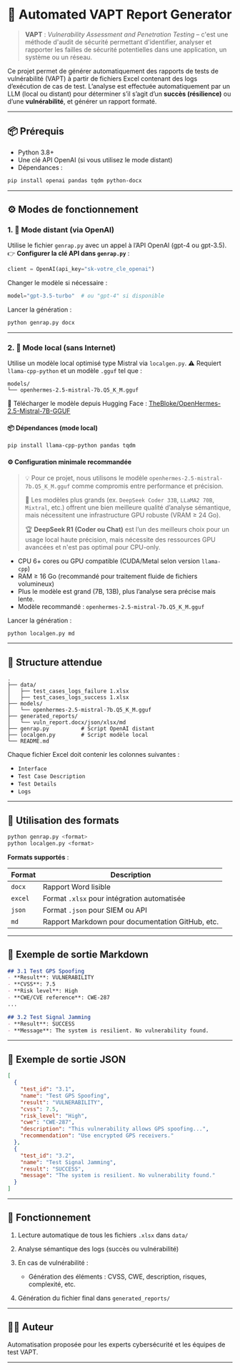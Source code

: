 # 🔐 Automated VAPT Report Generator

> **VAPT** : *Vulnerability Assessment and Penetration Testing* – c'est une méthode d'audit de sécurité permettant d'identifier, analyser et rapporter les failles de sécurité potentielles dans une application, un système ou un réseau.

Ce projet permet de générer automatiquement des rapports de tests de vulnérabilité (VAPT) à partir de fichiers Excel contenant des logs d’exécution de cas de test. L’analyse est effectuée automatiquement par un LLM (local ou distant) pour déterminer s’il s’agit d’un **succès (résilience)** ou d’une **vulnérabilité**, et générer un rapport formaté.

---

## 📦 Prérequis

* Python 3.8+
* Une clé API OpenAI (si vous utilisez le mode distant)
* Dépendances :

```bash
pip install openai pandas tqdm python-docx
```

---

## ⚙️ Modes de fonctionnement

### 1. 🔗 Mode distant (via OpenAI)

Utilise le fichier `genrap.py` avec un appel à l’API OpenAI (gpt-4 ou gpt-3.5).
👉 **Configurer la clé API dans `genrap.py`** :

```python
client = OpenAI(api_key="sk-votre_cle_openai")
```

Changer le modèle si nécessaire :

```python
model="gpt-3.5-turbo"  # ou "gpt-4" si disponible
```

Lancer la génération :

```bash
python genrap.py docx
```

---

### 2. 🧠 Mode local (sans Internet)

Utilise un modèle local optimisé type Mistral via `localgen.py`.
⚠️ Requiert `llama-cpp-python` et un modèle `.gguf` tel que :

```
models/
└── openhermes-2.5-mistral-7b.Q5_K_M.gguf
```

🔗 Télécharger le modèle depuis Hugging Face : [TheBloke/OpenHermes-2.5-Mistral-7B-GGUF](https://huggingface.co/TheBloke/OpenHermes-2.5-Mistral-7B-GGUF)

#### 📦 Dépendances (mode local)

```bash
pip install llama-cpp-python pandas tqdm
```

#### ⚙️ Configuration minimale recommandée

> 💡 Pour ce projet, nous utilisons le modèle `openhermes-2.5-mistral-7b.Q5_K_M.gguf` comme compromis entre performance et précision.
>
> 🔬 Les modèles plus grands (ex. `DeepSeek Coder 33B`, `LLaMA2 70B`, `Mixtral`, etc.) offrent une bien meilleure qualité d’analyse sémantique, mais nécessitent une infrastructure GPU robuste (VRAM ≥ 24 Go).
>
> 🏆 **DeepSeek R1 (Coder ou Chat)** est l’un des meilleurs choix pour un usage local haute précision, mais nécessite des ressources GPU avancées et n'est pas optimal pour CPU-only.

* CPU 6+ cores ou GPU compatible (CUDA/Metal selon version `llama-cpp`)
* RAM ≥ 16 Go (recommandé pour traitement fluide de fichiers volumineux)
* Plus le modèle est grand (7B, 13B), plus l’analyse sera précise mais lente.
* Modèle recommandé : `openhermes-2.5-mistral-7b.Q5_K_M.gguf`

Lancer la génération :

```bash
python localgen.py md
```

---

## 📁 Structure attendue

```
.
├── data/
│   ├── test_cases_logs_failure 1.xlsx
│   ├── test_cases_logs_success 1.xlsx
├── models/
│   └── openhermes-2.5-mistral-7b.Q5_K_M.gguf
├── generated_reports/
│   └── vuln_report.docx/json/xlsx/md
├── genrap.py          # Script OpenAI distant
├── localgen.py        # Script modèle local
└── README.md
```

Chaque fichier Excel doit contenir les colonnes suivantes :

* `Interface`
* `Test Case Description`
* `Test Details`
* `Logs`

---

## 🚀 Utilisation des formats

```bash
python genrap.py <format>
python localgen.py <format>
```

**Formats supportés** :

| Format  | Description                                      |
| ------- | ------------------------------------------------ |
| `docx`  | Rapport Word lisible                             |
| `excel` | Format `.xlsx` pour intégration automatisée      |
| `json`  | Format `.json` pour SIEM ou API                  |
| `md`    | Rapport Markdown pour documentation GitHub, etc. |

---

## 📌 Exemple de sortie Markdown

```markdown
## 3.1 Test GPS Spoofing
- **Result**: VULNERABILITY
- **CVSS**: 7.5
- **Risk level**: High
- **CWE/CVE reference**: CWE-287
...

## 3.2 Test Signal Jamming
- **Result**: SUCCESS
- **Message**: The system is resilient. No vulnerability found.
```

---

## 📌 Exemple de sortie JSON

```json
[
  {
    "test_id": "3.1",
    "name": "Test GPS Spoofing",
    "result": "VULNERABILITY",
    "cvss": 7.5,
    "risk_level": "High",
    "cwe": "CWE-287",
    "description": "This vulnerability allows GPS spoofing...",
    "recommendation": "Use encrypted GPS receivers."
  },
  {
    "test_id": "3.2",
    "name": "Test Signal Jamming",
    "result": "SUCCESS",
    "message": "The system is resilient. No vulnerability found."
  }
]
```

---

## 🧠 Fonctionnement

1. Lecture automatique de tous les fichiers `.xlsx` dans `data/`
2. Analyse sémantique des logs (succès ou vulnérabilité)
3. En cas de vulnérabilité :

   * Génération des éléments : CVSS, CWE, description, risques, complexité, etc.
4. Génération du fichier final dans `generated_reports/`

---

## 🧑‍💼 Auteur

Automatisation proposée pour les experts cybersécurité et les équipes de test VAPT.

---
